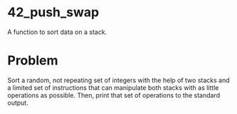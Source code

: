 # 42_push_swap
A function to sort data on a stack.

# Problem
Sort a random, not repeating set of integers with the help of two stacks and a limited set of instructions that can manipulate both stacks with as little operations as possible.
Then, print that set of operations to the standard output.
